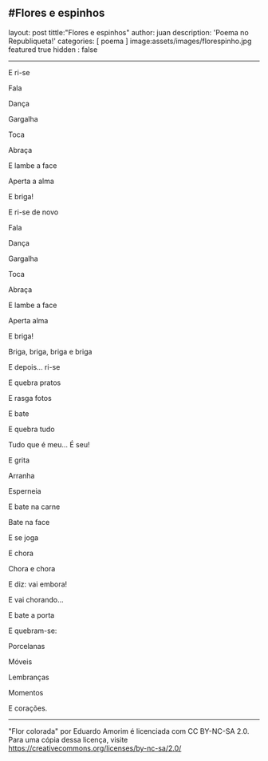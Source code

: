 #Flores e espinhos
  ---
layout: post
tittle:"Flores e espinhos"
author: juan
description: 'Poema no Republiqueta!'
categories: [ poema ]
image:assets/images/florespinho.jpg
featured true 
hidden : false


---

E ri-se

Fala

Dança

Gargalha

Toca

Abraça

E lambe a face

Aperta a alma

E briga!

  

E ri-se de novo

Fala

Dança

Gargalha

Toca

Abraça

E lambe a face

Aperta alma

E briga!

Briga, briga, briga e briga

E depois... ri-se

  

E quebra pratos

E rasga fotos

E bate

E quebra tudo

Tudo que é meu... É seu!

E grita

Arranha
  
Esperneia

E bate na carne

Bate na face

E se joga

E chora


Chora e chora

E diz: vai embora!

E vai chorando...

E bate a porta

 
E quebram-se:

Porcelanas

Móveis

Lembranças

Momentos

E corações.

---
"Flor colorada" por Eduardo Amorim é licenciada com CC BY-NC-SA 2.0. Para uma cópia dessa licença, visite https://creativecommons.org/licenses/by-nc-sa/2.0/
